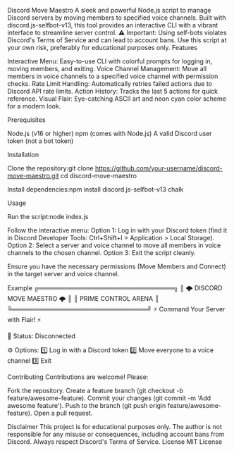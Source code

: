 Discord Move Maestro
A sleek and powerful Node.js script to manage Discord servers by moving members to specified voice channels. Built with discord.js-selfbot-v13, this tool provides an interactive CLI with a vibrant interface to streamline server control.
⚠️ Important: Using self-bots violates Discord's Terms of Service and can lead to account bans. Use this script at your own risk, preferably for educational purposes only.
Features

Interactive Menu: Easy-to-use CLI with colorful prompts for logging in, moving members, and exiting.
Voice Channel Management: Move all members in voice channels to a specified voice channel with permission checks.
Rate Limit Handling: Automatically retries failed actions due to Discord API rate limits.
Action History: Tracks the last 5 actions for quick reference.
Visual Flair: Eye-catching ASCII art and neon cyan color scheme for a modern look.

Prerequisites

Node.js (v16 or higher)
npm (comes with Node.js)
A valid Discord user token (not a bot token)

Installation

Clone the repository:git clone https://github.com/your-username/discord-move-maestro.git
cd discord-move-maestro


Install dependencies:npm install discord.js-selfbot-v13 chalk



Usage

Run the script:node index.js


Follow the interactive menu:
Option 1: Log in with your Discord token (find it in Discord Developer Tools: Ctrl+Shift+I > Application > Local Storage).
Option 2: Select a server and voice channel to move all members in voice channels to the chosen channel.
Option 3: Exit the script cleanly.


Ensure you have the necessary permissions (Move Members and Connect) in the target server and voice channel.

Example
 ╔═══════════════════════════════╗
 ║  🌩️ DISCORD MOVE MAESTRO 🌩️  ║
 ║      PRIME CONTROL ARENA      ║
 ╚═══════════════════════════════╝
 ⚡ Command Your Server with Flair! ⚡

📡 Status: Disconnected

⚙️ Options:
 1️⃣ Log in with a Discord token
 2️⃣ Move everyone to a voice channel
 3️⃣ Exit

Contributing
Contributions are welcome! Please:

Fork the repository.
Create a feature branch (git checkout -b feature/awesome-feature).
Commit your changes (git commit -m 'Add awesome feature').
Push to the branch (git push origin feature/awesome-feature).
Open a pull request.

Disclaimer
This project is for educational purposes only. The author is not responsible for any misuse or consequences, including account bans from Discord. Always respect Discord's Terms of Service.
License
MIT License